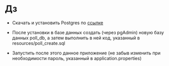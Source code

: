 # Дз

* Скачать и установить
Postgres по [ссылке](https://info-comp.ru/sisadminst/512-review-and-install-postgresql-9-5.html)

* После установки в
базе данных создать (через pgAdmin)
новую базу данных poll_db, 
а затем выполнить в ней код,
указанный в resources/poll_create.sql

* Запустить после этого данное
приложение (не забыв изменить при
необходимости пароль, указанный
в application.properties)
